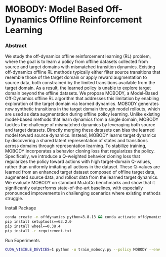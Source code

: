 # MOBODY: Model Based Off-Dynamics Offline Reinforcement Learning

### Abstract

We study the off-dynamics offline reinforcement learning (RL) problem, where the goal is to
learn a policy from offline datasets collected from source and target domains with mismatched
transition dynamics. Existing off-dynamics offline RL methods typically either filter source
transitions that resemble those of the target domain or apply reward augmentation to source
data, both constrained by the limited transitions available from the target domain. As a result,
the learned policy is unable to explore target domain beyond the offline datasets. We propose
MOBODY, a Model-Based Off-Dynamics offline RL algorithm that addresses this limitation
by enabling exploration of the target domain via learned dynamics. MOBODY generates new
synthetic transitions in the target domain through model rollouts, which are used as data
augmentation during offline policy learning. Unlike existing model-based methods that learn
dynamics from a single domain, MOBODY tackles the challenge of mismatched dynamics by
leveraging both source and target datasets. Directly merging these datasets can bias the learned
model toward source dynamics. Instead, MOBODY learns target dynamics by discovering a
shared latent representation of states and transitions across domains through representation
learning. To stabilize training, MOBODY incorporates a behavior cloning loss that regularizes
the policy. Specifically, we introduce a Q-weighted behavior cloning loss that regularizes the policy
toward actions with high target-domain Q-values, rather than uniformly imitating all actions in
the dataset. These Q-values are learned from an enhanced target dataset composed of offline
target data, augmented source data, and rollout data from the learned target dynamics. We
evaluate MOBODY on standard MuJoCo benchmarks and show that it significantly outperforms
state-of-the-art baselines, with especially pronounced improvements in challenging scenarios
where existing methods struggle.

Install Package
```bash
conda create -n offdynamics python=3.8.13 && conda activate offdynamics
pip install setuptools==63.2.0
pip install wheel==0.38.4
pip install -r requirement.txt
```

Run Experiments
```bash
CUDA_VISIBLE_DEVICES=1 python -u train_mobody.py --policy MOBODY --env walker2d-friction --shift_level 2.0 --seed 1 --dir runs --train_dynamics 1 --penalty_type dara --env_penalty_coef 5 --src_rollout_length 1 --trg_rollout_length 1 --bc_coef 1 --wandb 0  &
```


